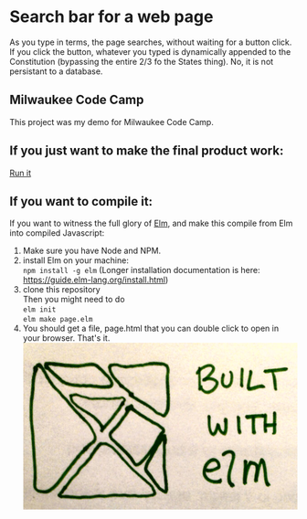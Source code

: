 # Search bar for a web page
As you type in terms, the page searches, without waiting for a button click. If you click the button, whatever you typed is dynamically appended to the Constitution (bypassing the entire 2/3 fo the States thing).  No, it is not persistant to a database.
## Milwaukee Code Camp
This project was my demo for Milwaukee Code Camp. 
## If you just want to make the final product work:
[Run it](http://littlefurnace.com/elm/index.html)
## If you want to compile it:
If you want to witness the full glory of [Elm](https://elm-lang.org/), and make this compile from Elm into compiled Javascript: <br/>
1) Make sure you have Node and NPM.<br>
2) install Elm on your machine:<br/>
`npm install -g elm`
(Longer installation documentation is here: https://guide.elm-lang.org/install.html)<br/>
3) clone this repository<br/>
Then you might need to do <br/>
		`elm init`<br/>
		`elm make page.elm `<br/>
4) You should get a file, page.html that you can double click to open in your browser.  That's it.
<br>![Handrawn Elm](https://github.com/atom-box/history/blob/master/elm.jpg)
